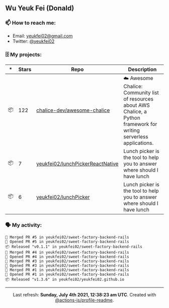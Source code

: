 ## Wu Yeuk Fei (Donald)

### 📫 How to reach me:

- Email: [yeukfei02@gmail.com](yeukfei02@gmail.com)
- Twitter: [@yeukfei02](https://twitter.com/yeukfei02)

### 🗄 My projects:

|*|Stars|Repo|Description|
|---|---|---|---|
| 📦 | 122 | [chalice-dev/awesome-chalice](https://github.com/chalice-dev/awesome-chalice) | ☁️ Awesome Chalice: Community list of resources about AWS Chalice, a Python framework for writing serverless applications. |
| 📦 | 7 | [yeukfei02/lunchPickerReactNative](https://github.com/yeukfei02/lunchPickerReactNative) | Lunch picker is the tool to help you to answer where should I have lunch |
| 📦 | 6 | [yeukfei02/lunchPicker](https://github.com/yeukfei02/lunchPicker) | Lunch picker is the tool to help you to answer where should I have lunch |

### 🗣 My activity:

```
🎉 Merged PR #5 in yeukfei02/sweet-factory-backend-rails
💪 Opened PR #5 in yeukfei02/sweet-factory-backend-rails
📦 Released "v0.1.1" in yeukfei02/sweet-factory-backend-rails
🎉 Merged PR #4 in yeukfei02/sweet-factory-backend-rails
💪 Opened PR #4 in yeukfei02/sweet-factory-backend-rails
🎉 Merged PR #3 in yeukfei02/sweet-factory-backend-rails
💪 Opened PR #3 in yeukfei02/sweet-factory-backend-rails
🎉 Merged PR #1 in yeukfei02/sweet-factory-backend-rails
💪 Opened PR #1 in yeukfei02/sweet-factory-backend-rails
📦 Released "v1.3.6" in yeukfei02/yeukfei02.github.io
```

---

<p align="center">Last refresh: <b>Sunday, July 4th 2021, 12:38:23 am UTC</b>. Created with <a href=https://github.com/marketplace/actions/profile-readme>@actions-js/profile-readme</a>.</p>
